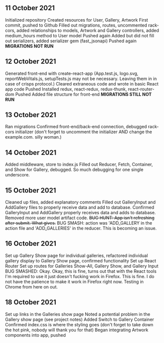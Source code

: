 ## 11 October 2021
Initialized repository
Created resources for User, Gallery, Artwork
First commit, pushed to Github
Filled out migrations, routes, uncommented rack-cors, added relationships to models, Artwork and Gallery controllers, added medium_hours method to User model
Pushed again
Added but did not fill out serializers, added serializer gem (fast_jsonapi)
Pushed again
**MIGRATIONS NOT RUN**

## 12 October 2021
Generated front-end with create-react-app
(App.test.js, logo.svg, reportWebVitals.js, setupTests.js may not be necessary. Leaving them in in case of crisps protocol.)
Cleared extraneous code and wrote in basic React app code
Pushed
Installed redux, react-redux, redux-thunk, react-router-dom
Pushed
Added file structure for front-end 
**MIGRATIONS STILL NOT RUN**

## 13 October 2021
Ran migrations
Confirmed front-end/back-end connection, debugged rack-cors initializer (don't forget to uncomment the initializer AND change the example.com. silly woman.)

## 14 October 2021
Added middleware, store to index.js
Filled out Reducer, Fetch, Container, and Show for Gallery, debugged. So much debugging for one single underscore.

## 15 October 2021
Cleaned up files, added explanatory comments
Filled out GalleryInput and AddGallery files to properly receive data and add to database.
Confirmed GalleryInput and AddGallery properly receives data and adds to database. Removed more user model artifact code.
~~BUG HUNT: App isn't refreshing after submit. What gives.~~ BUG SMASH: action was 'ADD_GALLERY in the action file and 'ADD_GALLERIES' in the reducer. This is becoming an issue. 

## 16 October 2021
Set up Gallery Show page for individual galleries, refactored individual gallery display to Gallery Show page, confirmed functionality
Set up React Router 
Set up routes for Galleries Show-All, Gallery Show, and Gallery Input
BUG SMASHED: Okay. Okay, this is fine, turns out that with the React tools I'm required to use it just doesn't fucking work in Firefox. This is fine. I do not have the patience to make it work in Firefox right now. Testing in Chrome from here on out. 

## 18 October 2021
Set up links in the Galleries show page 
Noted a potential problem in the Gallery show page (see project notes)
Added Switch to Gallery Container
Confirmed index.css is where the styling goes (don't forget to take down the hot pink, nobody will thank you for that)
Began integrating Artwork components into app, pushed
